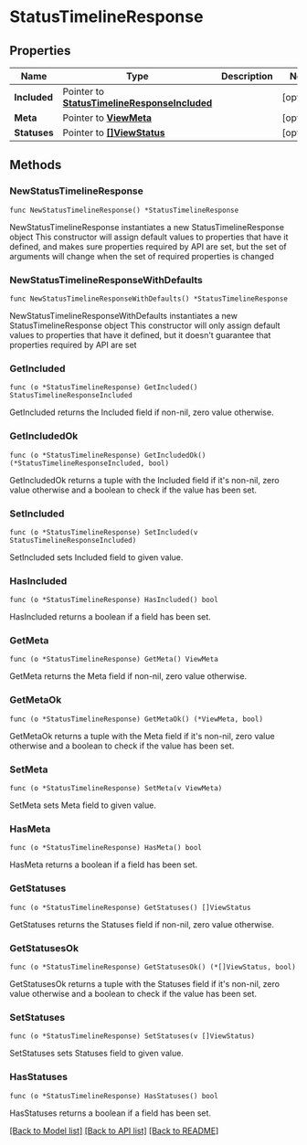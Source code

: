 # StatusTimelineResponse

## Properties

Name | Type | Description | Notes
------------ | ------------- | ------------- | -------------
**Included** | Pointer to [**StatusTimelineResponseIncluded**](StatusTimelineResponseIncluded.md) |  | [optional] 
**Meta** | Pointer to [**ViewMeta**](ViewMeta.md) |  | [optional] 
**Statuses** | Pointer to [**[]ViewStatus**](ViewStatus.md) |  | [optional] 

## Methods

### NewStatusTimelineResponse

`func NewStatusTimelineResponse() *StatusTimelineResponse`

NewStatusTimelineResponse instantiates a new StatusTimelineResponse object
This constructor will assign default values to properties that have it defined,
and makes sure properties required by API are set, but the set of arguments
will change when the set of required properties is changed

### NewStatusTimelineResponseWithDefaults

`func NewStatusTimelineResponseWithDefaults() *StatusTimelineResponse`

NewStatusTimelineResponseWithDefaults instantiates a new StatusTimelineResponse object
This constructor will only assign default values to properties that have it defined,
but it doesn't guarantee that properties required by API are set

### GetIncluded

`func (o *StatusTimelineResponse) GetIncluded() StatusTimelineResponseIncluded`

GetIncluded returns the Included field if non-nil, zero value otherwise.

### GetIncludedOk

`func (o *StatusTimelineResponse) GetIncludedOk() (*StatusTimelineResponseIncluded, bool)`

GetIncludedOk returns a tuple with the Included field if it's non-nil, zero value otherwise
and a boolean to check if the value has been set.

### SetIncluded

`func (o *StatusTimelineResponse) SetIncluded(v StatusTimelineResponseIncluded)`

SetIncluded sets Included field to given value.

### HasIncluded

`func (o *StatusTimelineResponse) HasIncluded() bool`

HasIncluded returns a boolean if a field has been set.

### GetMeta

`func (o *StatusTimelineResponse) GetMeta() ViewMeta`

GetMeta returns the Meta field if non-nil, zero value otherwise.

### GetMetaOk

`func (o *StatusTimelineResponse) GetMetaOk() (*ViewMeta, bool)`

GetMetaOk returns a tuple with the Meta field if it's non-nil, zero value otherwise
and a boolean to check if the value has been set.

### SetMeta

`func (o *StatusTimelineResponse) SetMeta(v ViewMeta)`

SetMeta sets Meta field to given value.

### HasMeta

`func (o *StatusTimelineResponse) HasMeta() bool`

HasMeta returns a boolean if a field has been set.

### GetStatuses

`func (o *StatusTimelineResponse) GetStatuses() []ViewStatus`

GetStatuses returns the Statuses field if non-nil, zero value otherwise.

### GetStatusesOk

`func (o *StatusTimelineResponse) GetStatusesOk() (*[]ViewStatus, bool)`

GetStatusesOk returns a tuple with the Statuses field if it's non-nil, zero value otherwise
and a boolean to check if the value has been set.

### SetStatuses

`func (o *StatusTimelineResponse) SetStatuses(v []ViewStatus)`

SetStatuses sets Statuses field to given value.

### HasStatuses

`func (o *StatusTimelineResponse) HasStatuses() bool`

HasStatuses returns a boolean if a field has been set.


[[Back to Model list]](../README.md#documentation-for-models) [[Back to API list]](../README.md#documentation-for-api-endpoints) [[Back to README]](../README.md)


